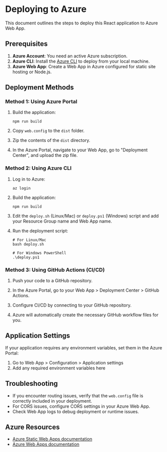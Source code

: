 # Deploying to Azure

This document outlines the steps to deploy this React application to Azure Web App.

## Prerequisites

1. **Azure Account**: You need an active Azure subscription.
2. **Azure CLI**: Install the [Azure CLI](https://docs.microsoft.com/en-us/cli/azure/install-azure-cli) to deploy from your local machine.
3. **Azure Web App**: Create a Web App in Azure configured for static site hosting or Node.js.

## Deployment Methods

### Method 1: Using Azure Portal

1. Build the application:
   ```
   npm run build
   ```

2. Copy `web.config` to the `dist` folder.

3. Zip the contents of the `dist` directory.

4. In the Azure Portal, navigate to your Web App, go to "Deployment Center", and upload the zip file.

### Method 2: Using Azure CLI

1. Log in to Azure:
   ```
   az login
   ```

2. Build the application:
   ```
   npm run build
   ```

3. Edit the `deploy.sh` (Linux/Mac) or `deploy.ps1` (Windows) script and add your Resource Group name and Web App name.

4. Run the deployment script:
   ```
   # For Linux/Mac
   bash deploy.sh
   
   # For Windows PowerShell
   .\deploy.ps1
   ```

### Method 3: Using GitHub Actions (CI/CD)

1. Push your code to a GitHub repository.

2. In the Azure Portal, go to your Web App > Deployment Center > GitHub Actions.

3. Configure CI/CD by connecting to your GitHub repository.

4. Azure will automatically create the necessary GitHub workflow files for you.

## Application Settings

If your application requires any environment variables, set them in the Azure Portal:

1. Go to Web App > Configuration > Application settings
2. Add any required environment variables here

## Troubleshooting

- If you encounter routing issues, verify that the `web.config` file is correctly included in your deployment.
- For CORS issues, configure CORS settings in your Azure Web App.
- Check Web App logs to debug deployment or runtime issues.

## Azure Resources

- [Azure Static Web Apps documentation](https://docs.microsoft.com/en-us/azure/static-web-apps/)
- [Azure Web Apps documentation](https://docs.microsoft.com/en-us/azure/app-service/) 